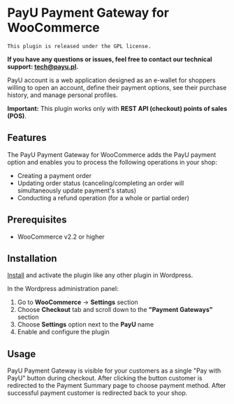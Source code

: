 # PayU Payment Gateway for WooCommerce
``This plugin is released under the GPL license.``

**If you have any questions or issues, feel free to contact our technical support: tech@payu.pl.**

PayU account is a web application designed as an e-wallet for shoppers willing to open an account, 
define their payment options, see their purchase history, and manage personal profiles.

**Important:** This plugin works only with **REST API (checkout) points of sales (POS)**.

## Features
The PayU Payment Gateway for WooCommerce adds the PayU payment option and enables you to process the following operations in your shop:

* Creating a payment order
* Updating order status (canceling/completing an order will simultaneously update payment's status)
* Conducting a refund operation (for a whole or partial order)

## Prerequisites

* WooCommerce v2.2 or higher

## Installation

[Install](https://codex.wordpress.org/Managing_Plugins#Installing_Plugins) and activate the plugin like any other plugin in Wordpress.

In the Wordpress administration panel:

1. Go to **WooCommerce** -> **Settings** section
2. Choose **Checkout** tab and scroll down to the **"Payment Gateways"** section
3. Choose **Settings** option next to the **PayU** name
4. Enable and configure the plugin

## Usage

PayU Payment Gateway is visible for your customers as a single "Pay with PayU" button during checkout.
After clicking the button customer is redirected to the Payment Summary page to choose payment method.
After successful payment customer is redirected back to your shop.